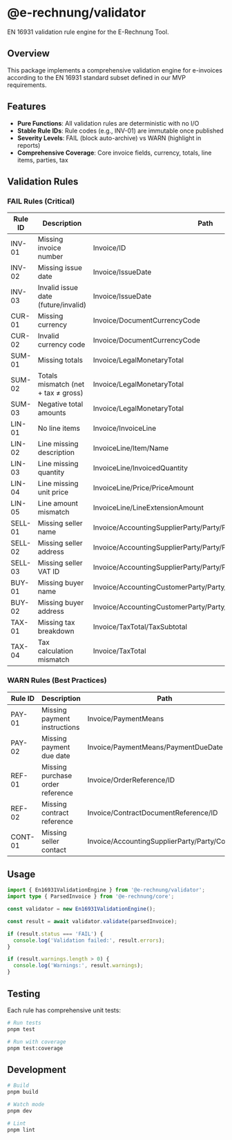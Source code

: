 # @e-rechnung/validator

EN 16931 validation rule engine for the E-Rechnung Tool.

## Overview

This package implements a comprehensive validation engine for e-invoices according to the EN 16931 standard subset defined in our MVP requirements.

## Features

- **Pure Functions**: All validation rules are deterministic with no I/O
- **Stable Rule IDs**: Rule codes (e.g., INV-01) are immutable once published
- **Severity Levels**: FAIL (block auto-archive) vs WARN (highlight in reports)
- **Comprehensive Coverage**: Core invoice fields, currency, totals, line items, parties, tax

## Validation Rules

### FAIL Rules (Critical)

| Rule ID | Description | Path |
|---------|-------------|------|
| INV-01 | Missing invoice number | Invoice/ID |
| INV-02 | Missing issue date | Invoice/IssueDate |
| INV-03 | Invalid issue date (future/invalid) | Invoice/IssueDate |
| CUR-01 | Missing currency | Invoice/DocumentCurrencyCode |
| CUR-02 | Invalid currency code | Invoice/DocumentCurrencyCode |
| SUM-01 | Missing totals | Invoice/LegalMonetaryTotal |
| SUM-02 | Totals mismatch (net + tax ≠ gross) | Invoice/LegalMonetaryTotal |
| SUM-03 | Negative total amounts | Invoice/LegalMonetaryTotal |
| LIN-01 | No line items | Invoice/InvoiceLine |
| LIN-02 | Line missing description | InvoiceLine/Item/Name |
| LIN-03 | Line missing quantity | InvoiceLine/InvoicedQuantity |
| LIN-04 | Line missing unit price | InvoiceLine/Price/PriceAmount |
| LIN-05 | Line amount mismatch | InvoiceLine/LineExtensionAmount |
| SELL-01 | Missing seller name | Invoice/AccountingSupplierParty/Party/PartyName |
| SELL-02 | Missing seller address | Invoice/AccountingSupplierParty/Party/PostalAddress |
| SELL-03 | Missing seller VAT ID | Invoice/AccountingSupplierParty/Party/PartyTaxScheme/CompanyID |
| BUY-01 | Missing buyer name | Invoice/AccountingCustomerParty/Party/PartyName |
| BUY-02 | Missing buyer address | Invoice/AccountingCustomerParty/Party/PostalAddress |
| TAX-01 | Missing tax breakdown | Invoice/TaxTotal/TaxSubtotal |
| TAX-04 | Tax calculation mismatch | Invoice/TaxTotal |

### WARN Rules (Best Practices)

| Rule ID | Description | Path |
|---------|-------------|------|
| PAY-01 | Missing payment instructions | Invoice/PaymentMeans |
| PAY-02 | Missing payment due date | Invoice/PaymentMeans/PaymentDueDate |
| REF-01 | Missing purchase order reference | Invoice/OrderReference/ID |
| REF-02 | Missing contract reference | Invoice/ContractDocumentReference/ID |
| CONT-01 | Missing seller contact | Invoice/AccountingSupplierParty/Party/Contact |

## Usage

```typescript
import { En16931ValidationEngine } from '@e-rechnung/validator';
import type { ParsedInvoice } from '@e-rechnung/core';

const validator = new En16931ValidationEngine();

const result = await validator.validate(parsedInvoice);

if (result.status === 'FAIL') {
  console.log('Validation failed:', result.errors);
}

if (result.warnings.length > 0) {
  console.log('Warnings:', result.warnings);
}
```

## Testing

Each rule has comprehensive unit tests:

```bash
# Run tests
pnpm test

# Run with coverage
pnpm test:coverage
```

## Development

```bash
# Build
pnpm build

# Watch mode
pnpm dev

# Lint
pnpm lint
```

